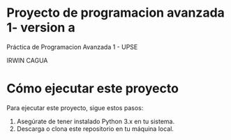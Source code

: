 # Proyecto de programacion avanzada 1- version a

Práctica de Programacion Avanzada 1 - UPSE


IRWIN CAGUA


# Cómo ejecutar este proyecto

Para ejecutar este proyecto, sigue estos pasos:
1. Asegúrate de tener instalado Python 3.x en tu sistema.
2. Descarga o clona este repositorio en tu máquina local.

